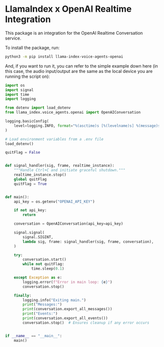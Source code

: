 # LlamaIndex x OpenAI Realtime Integration

This package is an integration for the OpenAI Realtime Conversation service.

To install the package, run:

```bash
python3 -m pip install llama-index-voice-agents-openai
```

And, if you want to run it, you can refer to the simple example down here (in this case, the audio input/output are the same as the local device you are running the script on):

```python
import os
import signal
import time
import logging

from dotenv import load_dotenv
from llama_index.voice_agents.openai import OpenAIConversation

logging.basicConfig(
    level=logging.INFO, format="%(asctime)s [%(levelname)s] %(message)s"
)

# Load environment variables from a .env file
load_dotenv()

quitFlag = False


def signal_handler(sig, frame, realtime_instance):
    """Handle Ctrl+C and initiate graceful shutdown."""
    realtime_instance.stop()
    global quitFlag
    quitFlag = True


def main():
    api_key = os.getenv("OPENAI_API_KEY")

    if not api_key:
        return

    conversation = OpenAIConversation(api_key=api_key)

    signal.signal(
        signal.SIGINT,
        lambda sig, frame: signal_handler(sig, frame, conversation),
    )

    try:
        conversation.start()
        while not quitFlag:
            time.sleep(0.1)

    except Exception as e:
        logging.error(f"Error in main loop: {e}")
        conversation.stop()

    finally:
        logging.info("Exiting main.")
        print("Messages:")
        print(conversation.export_all_messages())
        print("Events:")
        print(conversation.export_all_events())
        conversation.stop()  # Ensures cleanup if any error occurs


if __name__ == "__main__":
    main()
```
